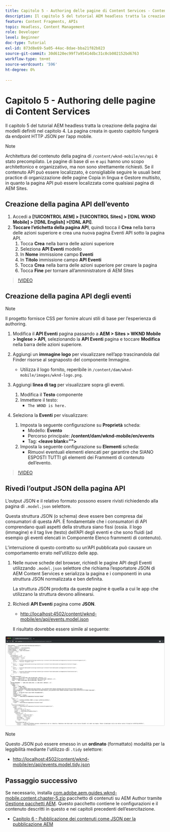 ```yaml
---
title: Capitolo 5 - Authoring delle pagine di Content Services - Content Services
description: Il capitolo 5 del tutorial AEM headless tratta la creazione delle pagine dai modelli definiti nel capitolo 4. Queste pagine fungeranno da endpoint HTTP JSON.
feature: Content Fragments, APIs
topic: Headless, Content Management
role: Developer
level: Beginner
doc-type: Tutorial
exl-id: 873d8e69-5a05-44ac-8dae-bba21f82b823
source-git-commit: 30d6120ec99f7a95414dbc31c0cb002152bd6763
workflow-type: tm+mt
source-wordcount: '596'
ht-degree: 0%

---
```


# Capitolo 5 - Authoring delle pagine di Content Services

Il capitolo 5 del tutorial AEM headless tratta la creazione della pagina dai modelli definiti nel capitolo 4. La pagina creata in questo capitolo fungerà da endpoint HTTP JSON per l’app mobile.

>[!NOTE]
>
> Architettura del contenuto della pagina di `/content/wknd-mobile/en/api` è stato precompilato. Le pagine di base di `en` e `api` hanno uno scopo architettonico e organizzativo, ma non sono strettamente richiesti. Se il contenuto API può essere localizzato, è consigliabile seguire le usuali best practice di organizzazione delle pagine Copia in lingua e Gestore multisito, in quanto la pagina API può essere localizzata come qualsiasi pagina di AEM Sites.

## Creazione della pagina API dell’evento

1. Accedi a **[!UICONTROL AEM] > [!UICONTROL Sites] > [!DNL WKND Mobile] > [!DNL English] >[!DNL API]**.
1. **Toccare l’etichetta della pagina API**, quindi tocca il **Crea** nella barra delle azioni superiore e crea una nuova pagina Eventi API sotto la pagina API.
   1. Tocca **Crea** nella barra delle azioni superiore
   1. Seleziona **API Eventi** modello
   1. In **Nome** immissione campo **Eventi**
   1. In **Titolo** immissione campo **API Eventi**
   1. Tocca **Crea** nella barra delle azioni superiore per creare la pagina
   1. Tocca **Fine** per tornare all’amministratore di AEM Sites

>[!VIDEO](https://video.tv.adobe.com/v/28340?quality=12&learn=on)

## Creazione della pagina API degli eventi

>[!NOTE]
>
> Il progetto fornisce CSS per fornire alcuni stili di base per l’esperienza di authoring.

1. Modifica il **API Eventi** pagina passando a **AEM > Sites > WKND Mobile > Inglese > API**, selezionando la **API Eventi** pagina e toccare **Modifica** nella barra delle azioni superiore.
1. Aggiungi un **immagine logo** per visualizzare nell’app trascinandola dal Finder risorse al segnaposto del componente Immagine.
   * Utilizza il logo fornito, reperibile in `/content/dam/wknd-mobile/images/wknd-logo.png`.

1. Aggiungi **linea di tag** per visualizzare sopra gli eventi.
   1. Modifica il **Testo** componente
   1. Immettere il testo:
      * `The WKND is here.`

1. Seleziona la **Eventi** per visualizzare:
   1. Imposta la seguente configurazione su **Proprietà** scheda:
      * Modello: **Evento**
      * Percorso principale: **/content/dam/wknd-mobile/en/events**
      * Tag: **&lt;leave blank=&quot;&quot;>**
   1. Imposta la seguente configurazione su **Elementi** scheda:
      * Rimuovi eventuali elementi elencati per garantire che SIANO ESPOSTI TUTTI gli elementi dei Frammenti di contenuto dell’evento.

>[!VIDEO](https://video.tv.adobe.com/v/28339?quality=12&learn=on)

## Rivedi l’output JSON della pagina API

L’output JSON e il relativo formato possono essere rivisti richiedendo alla pagina di `.model.json` selettore.

Questa struttura JSON (o schema) deve essere ben compresa dai consumatori di questa API. È fondamentale che i consumatori di API comprendano quali aspetti della struttura siano fissi (ossia. il logo (immagine) e il tag live (testo) dell’API degli eventi e che sono fluidi (ad esempio gli eventi elencati in Componente Elenco frammenti di contenuto).

L’interruzione di questo contratto su un’API pubblicata può causare un comportamento errato nell’utilizzo delle app.

1. Nelle nuove schede del browser, richiedi le pagine API degli Eventi utilizzando `.model.json` selettore che richiama l’esportatore JSON di AEM Content Services e serializza la pagina e i componenti in una struttura JSON normalizzata e ben definita.

   La struttura JSON prodotta da queste pagine è quella a cui le app che utilizzano la struttura devono allinearsi.

1. Richiedi **API Eventi** pagina come **JSON**.

   * [http://localhost:4502/content/wknd-mobile/en/api/events.model.json](http://localhost:4502/content/wknd-mobile/en/api/events.model.tidy.json)

   Il risultato dovrebbe essere simile al seguente:

![Output JSON AEM Content Services](assets/chapter-5/json-output.png)

>[!NOTE]
>
> Questo JSON può essere emesso in un **ordinato** (formattato) modalità per la leggibilità mediante l&#39;utilizzo di `.tidy` selettore:
> * [http://localhost:4502/content/wknd-mobile/en/api/events.model.tidy.json](http://localhost:4502/content/wknd-mobile/en/api/events.model.tidy.json)

## Passaggio successivo

Se necessario, installa [com.adobe.aem.guides.wknd-mobile.content.chapter-5.zip](https://github.com/adobe/aem-guides-wknd-mobile/releases/latest) pacchetto di contenuti su AEM Author tramite [Gestione pacchetti AEM](http://localhost:4502/crx/packmgr/index.jsp). Questo pacchetto contiene le configurazioni e il contenuto descritti in questo e nei capitoli precedenti dell’esercitazione.

* [Capitolo 6 - Pubblicazione dei contenuti come JSON per la pubblicazione AEM](./chapter-6.md)
